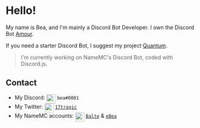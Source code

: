 # Hello!

My name is Bea, and I'm mainly a Discord Bot Developer. I own the Discord Bot [Amour](https://amourbot.com).

 
If you need a starter Discord Bot, I suggest my project [Quantum](https://github.com/beasleeps/quantumbot).

> I'm currently working on NameMC's Discord Bot, coded with Discord.js.

## Contact

- My Discord: <img src="https://raw.githubusercontent.com/beasleeps/beasleeps/master/discord.svg" width="24px" align="top"> `bea#0001`
- My Twitter: <img src="https://raw.githubusercontent.com/beasleeps/beasleeps/master/twitter.svg" width="24px" align="top"> [`17tragic`](https://twitter.com/17tragic)
- My NameMC accounts: <img src="https://raw.githubusercontent.com/beasleeps/beasleeps/master/namemclogo.svg" width="24px" align="top"> [`Balte`](https://namemc.com/Balte.2) & [`eBea`](https://namemc.com/eBea.3)

